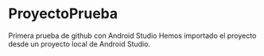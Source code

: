 # ProyectoPrueba
Primera prueba de github con Android Studio
Hemos importado el proyecto desde un proyecto local de Android Studio.

